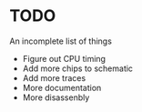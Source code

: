 # TODO

An incomplete list of things

* Figure out CPU timing
* Add more chips to schematic
* Add more traces
* More documentation
* More disassenbly

